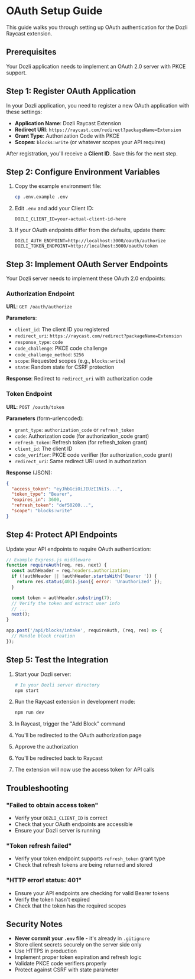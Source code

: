 # OAuth Setup Guide

This guide walks you through setting up OAuth authentication for the Dozli Raycast extension.

## Prerequisites

Your Dozli application needs to implement an OAuth 2.0 server with PKCE support.

## Step 1: Register OAuth Application

In your Dozli application, you need to register a new OAuth application with these settings:

- **Application Name**: Dozli Raycast Extension
- **Redirect URI**: `https://raycast.com/redirect?packageName=Extension`
- **Grant Type**: Authorization Code with PKCE
- **Scopes**: `blocks:write` (or whatever scopes your API requires)

After registration, you'll receive a **Client ID**. Save this for the next step.

## Step 2: Configure Environment Variables

1. Copy the example environment file:
   ```bash
   cp .env.example .env
   ```

2. Edit `.env` and add your Client ID:
   ```
   DOZLI_CLIENT_ID=your-actual-client-id-here
   ```

3. If your OAuth endpoints differ from the defaults, update them:
   ```
   DOZLI_AUTH_ENDPOINT=http://localhost:3000/oauth/authorize
   DOZLI_TOKEN_ENDPOINT=http://localhost:3000/oauth/token
   ```

## Step 3: Implement OAuth Server Endpoints

Your Dozli server needs to implement these OAuth 2.0 endpoints:

### Authorization Endpoint

**URL**: `GET /oauth/authorize`

**Parameters**:
- `client_id`: The client ID you registered
- `redirect_uri`: `https://raycast.com/redirect?packageName=Extension`
- `response_type`: `code`
- `code_challenge`: PKCE code challenge
- `code_challenge_method`: `S256`
- `scope`: Requested scopes (e.g., `blocks:write`)
- `state`: Random state for CSRF protection

**Response**: Redirect to `redirect_uri` with authorization code

### Token Endpoint

**URL**: `POST /oauth/token`

**Parameters** (form-urlencoded):
- `grant_type`: `authorization_code` or `refresh_token`
- `code`: Authorization code (for authorization_code grant)
- `refresh_token`: Refresh token (for refresh_token grant)
- `client_id`: The client ID
- `code_verifier`: PKCE code verifier (for authorization_code grant)
- `redirect_uri`: Same redirect URI used in authorization

**Response** (JSON):
```json
{
  "access_token": "eyJhbGciOiJIUzI1NiIs...",
  "token_type": "Bearer",
  "expires_in": 3600,
  "refresh_token": "def50200...",
  "scope": "blocks:write"
}
```

## Step 4: Protect API Endpoints

Update your API endpoints to require OAuth authentication:

```javascript
// Example Express.js middleware
function requireAuth(req, res, next) {
  const authHeader = req.headers.authorization;
  if (!authHeader || !authHeader.startsWith('Bearer ')) {
    return res.status(401).json({ error: 'Unauthorized' });
  }

  const token = authHeader.substring(7);
  // Verify the token and extract user info
  // ...
  next();
}

app.post('/api/blocks/intake', requireAuth, (req, res) => {
  // Handle block creation
});
```

## Step 5: Test the Integration

1. Start your Dozli server:
   ```bash
   # In your Dozli server directory
   npm start
   ```

2. Run the Raycast extension in development mode:
   ```bash
   npm run dev
   ```

3. In Raycast, trigger the "Add Block" command
4. You'll be redirected to the OAuth authorization page
5. Approve the authorization
6. You'll be redirected back to Raycast
7. The extension will now use the access token for API calls

## Troubleshooting

### "Failed to obtain access token"
- Verify your `DOZLI_CLIENT_ID` is correct
- Check that your OAuth endpoints are accessible
- Ensure your Dozli server is running

### "Token refresh failed"
- Verify your token endpoint supports `refresh_token` grant type
- Check that refresh tokens are being returned and stored

### "HTTP error! status: 401"
- Ensure your API endpoints are checking for valid Bearer tokens
- Verify the token hasn't expired
- Check that the token has the required scopes

## Security Notes

- **Never commit your `.env` file** - it's already in `.gitignore`
- Store client secrets securely on the server side only
- Use HTTPS in production
- Implement proper token expiration and refresh logic
- Validate PKCE code verifiers properly
- Protect against CSRF with state parameter
